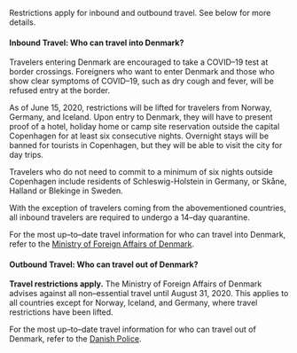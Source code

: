 Restrictions apply for inbound and outbound travel. See below for more details.

#### Inbound Travel: Who can travel into Denmark?

Travelers entering Denmark are encouraged to take a COVID–19 test at border crossings. Foreigners who want to enter Denmark and those who show clear symptoms of COVID–19, such as dry cough and fever, will be refused entry at the border.

As of June 15, 2020, restrictions will be lifted for travelers from Norway, Germany, and Iceland. Upon entry to Denmark, they will have to present proof of a hotel, holiday home or camp site reservation outside the capital Copenhagen for at least six consecutive nights. Overnight stays will be banned for tourists in Copenhagen, but they will be able to visit the city for day trips.

Travelers who do not need to commit to a minimum of six nights outside Copenhagen include residents of Schleswig-Holstein in Germany, or Skåne, Halland or Blekinge in Sweden.

With the exception of travelers coming from the abovementioned countries, all inbound travelers are required to undergo a 14–day quarantine.

For the most up–to–date travel information for who can travel into Denmark, refer to the [Ministry of Foreign Affairs of Denmark](https://um.dk/en/).

#### Outbound Travel: Who can travel out of Denmark?

**Travel restrictions apply.** The Ministry of Foreign Affairs of Denmark advises against all non–essential travel until August 31, 2020. This applies to all countries except for Norway, Iceland, and Germany, where travel restrictions have been lifted.

For the most up–to–date travel information for who can travel out of Denmark, refer to the [Danish Police](https://politi.dk/en/coronavirus-in-denmark).
